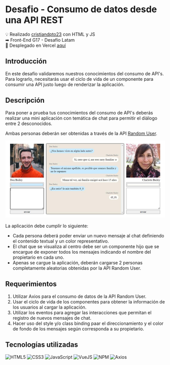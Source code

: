 # Desafio - Consumo de datos desde una API REST

💡 Realizado [cristiandpto23](https://github.com/cristiandpto23) con HTML y JS<br>
➡ Front-End G17 - Desafío Latam<br>
🔗 Desplegado en Vercel [aquí](https://desafio-consumo-datos-api-rest.vercel.app/)<br>

## Introducción

En este desafío validaremos nuestros conocimientos del consumo de API's. Para lograrlo, necesitarás usar el ciclo de vida de un componente para consumir una API justo luego de renderizar la aplicación.

## Descripción

Para poner a prueba tus conocimientos del consumo de API's deberás realizar una mini aplicación con temática de chat para permitir el diálogo entre 2 desconocidos.

Ambas personas deberán ser obtenidas a través de la API [Random User](https://randomuser.me/).

<div align="center"><img src="./src/assets/img/image.png"> </div>

La aplicación debe cumplir lo siguiente:

-   Cada persona deberá poder enviar un nuevo mensaje al chat definiendo el contenido textual y un color representativo.
-   El chat que se visualiza al centro debe ser un componente hijo que se encargue de exponer todos los mensajes indicando el nombre del propietario en cada uno.
-   Apenas se cargue la aplicación, deberán cargarse 2 personas completamente aleatorias obtenidas por la API Random User.

## Requerimientos

1. Utilizar Axios para el consumo de datos de la API Random User.
2. Usar el ciclo de vida de los componentes para obtener la información de los usuarios al cargar la aplicación.
3. Utilizar los eventos para agregar las interacciones que permitan el registro de nuevos mensajes de chat.
4. Hacer uso del style y/o class binding paar el direccionamiento y el color de fondo de los mensajes según corresponda a su propietario.

## Tecnologías utilizadas

![HTML5](https://img.shields.io/badge/HTML5-E34F26?style=for-the-badge&logo=html5&logoColor=white) ![CSS3](https://img.shields.io/badge/CSS3-1572B6?style=for-the-badge&logo=css3&logoColor=white) ![JavaScript](https://img.shields.io/badge/JavaScript-323330?style=for-the-badge&logo=javascript&logoColor=F7DF1E) ![VueJS](https://img.shields.io/badge/Vue%20js-35495E?style=for-the-badge&logo=vuedotjs&logoColor=4FC08D) ![NPM](https://img.shields.io/badge/npm-CB3837?style=for-the-badge&logo=npm&logoColor=white) ![Axios](https://img.shields.io/badge/axios-671ddf?&style=for-the-badge&logo=axios&logoColor=white)
